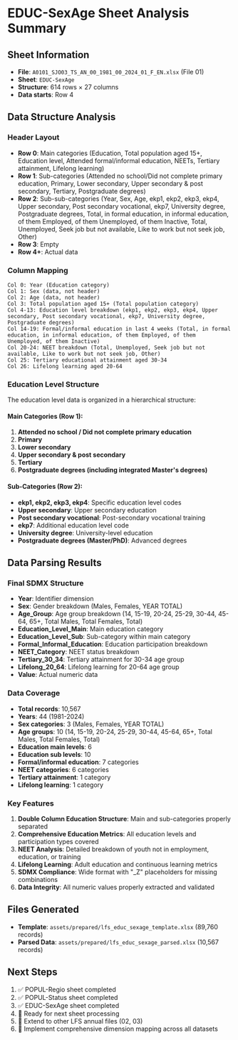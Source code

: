 # EDUC-SexAge Sheet Analysis Summary

## Sheet Information
- **File**: `A0101_SJO03_TS_AN_00_1981_00_2024_01_F_EN.xlsx` (File 01)
- **Sheet**: `EDUC-SexAge`
- **Structure**: 614 rows × 27 columns
- **Data starts**: Row 4

## Data Structure Analysis

### Header Layout
- **Row 0**: Main categories (Education, Total population aged 15+, Education level, Attended formal/informal education, NEETs, Tertiary attainment, Lifelong learning)
- **Row 1**: Sub-categories (Attended no school/Did not complete primary education, Primary, Lower secondary, Upper secondary & post secondary, Tertiary, Postgraduate degrees)
- **Row 2**: Sub-sub-categories (Year, Sex, Age, ekp1, ekp2, ekp3, ekp4, Upper secondary, Post secondary vocational, ekp7, University degree, Postgraduate degrees, Total, in formal education, in informal education, of them Employed, of them Unemployed, of them Inactive, Total, Unemployed, Seek job but not available, Like to work but not seek job, Other)
- **Row 3**: Empty
- **Row 4+**: Actual data

### Column Mapping
```
Col 0: Year (Education category)
Col 1: Sex (data, not header)
Col 2: Age (data, not header)
Col 3: Total population aged 15+ (Total population category)
Col 4-13: Education level breakdown (ekp1, ekp2, ekp3, ekp4, Upper secondary, Post secondary vocational, ekp7, University degree, Postgraduate degrees)
Col 14-19: Formal/informal education in last 4 weeks (Total, in formal education, in informal education, of them Employed, of them Unemployed, of them Inactive)
Col 20-24: NEET breakdown (Total, Unemployed, Seek job but not available, Like to work but not seek job, Other)
Col 25: Tertiary educational attainment aged 30-34
Col 26: Lifelong learning aged 20-64
```

### Education Level Structure
The education level data is organized in a hierarchical structure:

#### Main Categories (Row 1):
1. **Attended no school / Did not complete primary education**
2. **Primary**
3. **Lower secondary**
4. **Upper secondary & post secondary**
5. **Tertiary**
6. **Postgraduate degrees (including integrated Master's degrees)**

#### Sub-Categories (Row 2):
- **ekp1, ekp2, ekp3, ekp4**: Specific education level codes
- **Upper secondary**: Upper secondary education
- **Post secondary vocational**: Post-secondary vocational training
- **ekp7**: Additional education level code
- **University degree**: University-level education
- **Postgraduate degrees (Master/PhD)**: Advanced degrees

## Data Parsing Results

### Final SDMX Structure
- **Year**: Identifier dimension
- **Sex**: Gender breakdown (Males, Females, YEAR TOTAL)
- **Age_Group**: Age group breakdown (14, 15-19, 20-24, 25-29, 30-44, 45-64, 65+, Total Males, Total Females, Total)
- **Education_Level_Main**: Main education category
- **Education_Level_Sub**: Sub-category within main category
- **Formal_Informal_Education**: Education participation breakdown
- **NEET_Category**: NEET status breakdown
- **Tertiary_30_34**: Tertiary attainment for 30-34 age group
- **Lifelong_20_64**: Lifelong learning for 20-64 age group
- **Value**: Actual numeric data

### Data Coverage
- **Total records**: 10,567
- **Years**: 44 (1981-2024)
- **Sex categories**: 3 (Males, Females, YEAR TOTAL)
- **Age groups**: 10 (14, 15-19, 20-24, 25-29, 30-44, 45-64, 65+, Total Males, Total Females, Total)
- **Education main levels**: 6
- **Education sub levels**: 10
- **Formal/informal education**: 7 categories
- **NEET categories**: 6 categories
- **Tertiary attainment**: 1 category
- **Lifelong learning**: 1 category

### Key Features
1. **Double Column Education Structure**: Main and sub-categories properly separated
2. **Comprehensive Education Metrics**: All education levels and participation types covered
3. **NEET Analysis**: Detailed breakdown of youth not in employment, education, or training
4. **Lifelong Learning**: Adult education and continuous learning metrics
5. **SDMX Compliance**: Wide format with "_Z" placeholders for missing combinations
6. **Data Integrity**: All numeric values properly extracted and validated

## Files Generated
- **Template**: `assets/prepared/lfs_educ_sexage_template.xlsx` (89,760 records)
- **Parsed Data**: `assets/prepared/lfs_educ_sexage_parsed.xlsx` (10,567 records)

## Next Steps
1. ✅ POPUL-Regio sheet completed
2. ✅ POPUL-Status sheet completed
3. ✅ EDUC-SexAge sheet completed
4. 🔄 Ready for next sheet processing
5. 🔄 Extend to other LFS annual files (02, 03)
6. 🔄 Implement comprehensive dimension mapping across all datasets
